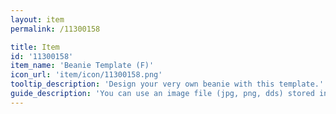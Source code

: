 ```yaml
---
layout: item
permalink: /11300158

title: Item
id: '11300158'
item_name: 'Beanie Template (F)'
icon_url: 'item/icon/11300158.png'
tooltip_description: 'Design your very own beanie with this template.'
guide_description: 'You can use an image file (jpg, png, dds) stored in the MapleStory2\Custom\Equip folder.'
---
```

